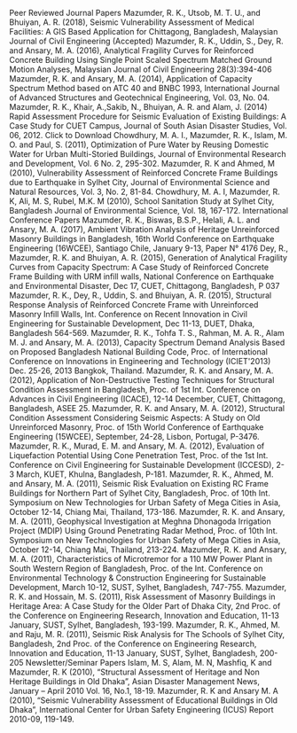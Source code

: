 Peer Reviewed Journal Papers
Mazumder, R. K., Utsob, M. T. U., and Bhuiyan, A. R. (2018), Seismic Vulnerability Assessment of Medical Facilities: A GIS Based Application for Chittagong, Bangladesh, Malaysian Journal of Civil Engineering (Accepted)
Mazumder, R. K., Uddin, S., Dey, R. and Ansary, M. A. (2016), Analytical Fragility Curves for Reinforced Concrete Building Using Single Point Scaled Spectrum Matched Ground Motion Analyses, Malaysian Journal of Civil Engineering 28(3):394-406
Mazumder, R. K. and Ansary, M. A. (2014), Application of Capacity Spectrum Method based on ATC 40 and BNBC 1993, International Journal of Advanced Structures and Geotechnical Engineering, Vol. 03, No. 04.
Mazumder, R. K., Khair, A.,Sakib, N., Bhuiyan, A. R. and Alam, J. (2014) Rapid Assessment Procedure for Seismic Evaluation of Existing Buildings: A Case Study for CUET Campus, Journal of South Asian Disaster Studies, Vol. 06, 2012. Click to Download
Chowdhury, M. A. I., Mazumder, R. K., Islam, M. O. and Paul, S. (2011), Optimization of Pure Water by Reusing Domestic Water for Urban Multi-Storied Buildings, Journal of Environmental Research and Development, Vol. 6 No. 2, 295-302.
Mazumder, R. K and Ahmed, M (2010), Vulnerability Assessment of Reinforced Concrete Frame Buildings due to Earthquake in Sylhet City, Journal of Environmental Science and Natural Resources, Vol. 3, No. 2, 81-84.
Chowdhury, M. A. I, Mazumder, R. K, Ali, M. S, Rubel, M.K. M (2010), School Sanitation Study at Sylhet City, Bangladesh Journal of Environmental Science, Vol. 18, 167-172.
International Conference Papers
Mazumder, R. K., Biswas, B.S.P., Helali, A. L. and Ansary, M. A. (2017), Ambient Vibration Analysis of Heritage Unreinforced Masonry Buildings in Bangladesh, 16th World Conference on Earthquake Engineering (16WCEE), Santiago Chile, January 9-13, Paper N° 4176
Dey, R., Mazumder, R. K. and Bhuiyan, A. R. (2015), Generation of Analytical Fragility Curves from Capacity Spectrum: A Case Study of Reinforced Concrete Frame Building with URM infill walls, National Conference on Earthquake and Environmental Disaster, Dec 17, CUET, Chittagong, Bangladesh, P 037 
Mazumder, R. K., Dey, R., Uddin, S. and Bhuiyan, A. R. (2015), Structural Response Analysis of Reinforced Concrete Frame with Unreinforced Masonry Infill Walls, Int. Conference on Recent Innovation in Civil Engineering for Sustainable Development, Dec 11-13, DUET, Dhaka, Bangladesh 564-569. 
Mazumder, R. K., Tohfa T. S., Rahman, M. A. R., Alam M. J. and Ansary, M. A. (2013), Capacity Spectrum Demand Analysis Based on Proposed Bangladesh National Building Code, Proc. of International Conference on Innovations in Engineering and Technology (ICIET'2013) Dec. 25-26, 2013 Bangkok, Thailand.
Mazumder, R. K. and Ansary, M. A. (2012), Application of Non-Destructive Testing Techniques for Structural Condition Assessment in Bangladesh, Proc. of 1st Int. Conference on Advances in Civil Engineering (ICACE), 12-14 December, CUET, Chittagong, Bangladesh, ASEE 25.
Mazumder, R. K. and Ansary, M. A. (2012), Structural Condition Assessment Considering Seismic Aspects: A Study on Old Unreinforced Masonry, Proc. of 15th World Conference of Earthquake Engineering (15WCEE), September, 24-28, Lisbon, Portugal, P-3476.
Mazumder, R. K., Murad, E. M. and Ansary, M. A. (2012), Evaluation of Liquefaction Potential Using Cone Penetration Test, Proc. of the 1st Int. Conference on Civil Engineering for Sustainable Development (ICCESD), 2-3 March, KUET, Khulna, Bangladesh, P-181.
Mazumder, R. K., Ahmed, M. and Ansary, M. A. (2011), Seismic Risk Evaluation on Existing RC Frame Buildings for Northern Part of Sylhet City, Bangladesh, Proc. of 10th Int. Symposium on New Technologies for Urban Safety of Mega Cities in Asia, October 12-14, Chiang Mai, Thailand, 173-186.
Mazumder, R. K. and Ansary, M. A. (2011), Geophysical Investigation at Meghna Dhonagoda Irrigation Project (MDIP) Using Ground Penetrating Radar Method, Proc. of 10th Int. Symposium on New Technologies for Urban Safety of Mega Cities in Asia, October 12-14, Chiang Mai, Thailand, 213-224.
Mazumder, R. K. and Ansary, M. A. (2011), Characteristics of Microtremor for a 110 MW Power Plant in South Western Region of Bangladesh, Proc. of the Int. Conference on Environmental Technology & Construction Engineering for Sustainable Development, March 10-12, SUST, Sylhet, Bangladesh, 747-755.
Mazumder, R. K. and Hossain, M. S. (2011), Risk Assessment of Masonry Buildings in Heritage Area: A Case Study for the Older Part of Dhaka City, 2nd Proc. of the Conference on Engineering Research, Innovation and Education, 11-13 January, SUST, Sylhet, Bangladesh, 193-199.
Mazumder, R. K., Ahmed, M. and Raju, M. R. (2011), Seismic Risk Analysis for The Schools of Sylhet City, Bangladesh, 2nd Proc. of the Conference on Engineering Research, Innovation and Education, 11-13 January, SUST, Sylhet, Bangladesh, 200-205
Newsletter/Seminar Papers 
Islam, M. S, Alam, M. N, Mashfiq, K and Mazumder, R. K (2010), “Structural Assessment of Heritage and Non Heritage Buildings in Old Dhaka”, Asian Disaster Management News, January – April 2010 Vol. 16, No.1, 18-19.
Mazumder, R. K and Ansary M. A (2010), “Seismic Vulnerability Assessment of Educational Buildings in Old Dhaka”, International Center for Urban Safety Engineering (ICUS) Report 2010-09, 119-149.
